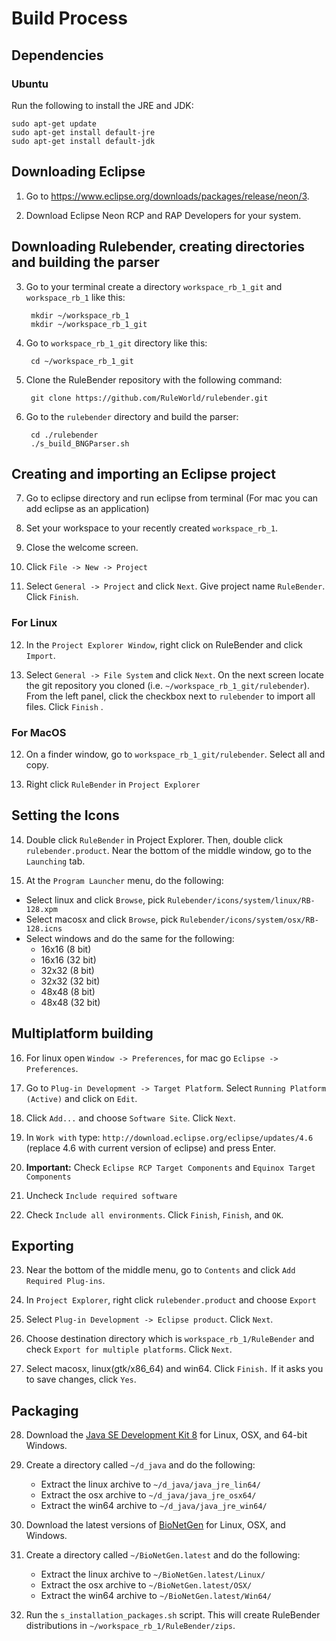 # Build Process #

## Dependencies

### Ubuntu

Run the following to install the JRE and JDK:

    sudo apt-get update
    sudo apt-get install default-jre
    sudo apt-get install default-jdk

## Downloading Eclipse ##

1. Go to https://www.eclipse.org/downloads/packages/release/neon/3.

2. Download Eclipse Neon RCP and RAP Developers for your system. 

## Downloading Rulebender, creating directories and building the parser ##

3. Go to your terminal create a directory `workspace_rb_1_git` and
   `workspace_rb_1` like this:

        mkdir ~/workspace_rb_1
        mkdir ~/workspace_rb_1_git

4. Go to `workspace_rb_1_git` directory like this:

        cd ~/workspace_rb_1_git

5. Clone the RuleBender repository with the following command:

        git clone https://github.com/RuleWorld/rulebender.git 

6. Go to the `rulebender` directory and build the parser: 

        cd ./rulebender
        ./s_build_BNGParser.sh 

## Creating and importing an Eclipse project ##

7. Go to eclipse directory and run eclipse from terminal (For mac you can add
   eclipse as an application)

8. Set your workspace to your recently created `workspace_rb_1`.

9. Close the welcome screen. 

10. Click `File -> New -> Project` 

11. Select `General -> Project` and click `Next`. Give project name
    `RuleBender`. Click `Finish`.

### For Linux ###

12. In the `Project Explorer Window`, right click on RuleBender and click
    `Import`. 

13. Select `General -> File System` and click `Next`. On the next screen locate
    the git repository you cloned (i.e. `~/workspace_rb_1_git/rulebender`).
    From the left panel, click the checkbox next to `rulebender` to import all
    files. Click `Finish` . 

### For MacOS ###

12. On a finder window, go to `workspace_rb_1_git/rulebender`. Select all and
    copy. 

13. Right click `RuleBender` in `Project Explorer`

## Setting the Icons

14. Double click `RuleBender` in Project Explorer. Then, double click
    `rulebender.product`. Near the bottom of the middle window, go to the
    `Launching` tab. 

15. At the `Program Launcher` menu, do the following:

  - Select linux and click `Browse`, pick `Rulebender/icons/system/linux/RB-128.xpm`
  - Select macosx and click `Browse`, pick `Rulebender/icons/system/osx/RB-128.icns`
  - Select windows and do the same for the following:
    - 16x16  (8 bit)
    - 16x16  (32 bit)
    - 32x32  (8 bit)
    - 32x32  (32 bit)
    - 48x48  (8 bit)
    - 48x48  (32 bit)

## Multiplatform building ##

16. For linux open `Window -> Preferences`, for mac go `Eclipse ->
    Preferences`. 

17. Go to `Plug-in Development -> Target Platform`. Select `Running Platform
    (Active)` and click on `Edit`. 

18. Click `Add...` and choose `Software Site`. Click `Next`. 

19. In `Work with` type: `http://download.eclipse.org/eclipse/updates/4.6`
    (replace 4.6 with current version of eclipse) and press Enter. 

20. **Important:** Check `Eclipse RCP Target Components` and `Equinox Target
    Components`

21. Uncheck `Include required software`

22. Check `Include all environments`. Click `Finish`, `Finish`, and `OK`. 

## Exporting ##

23. Near the bottom of the middle menu, go to `Contents` and click `Add
    Required Plug-ins`. 

24. In `Project Explorer`, right click `rulebender.product` and choose `Export` 

25. Select `Plug-in Development -> Eclipse product`. Click `Next`. 

26. Choose destination directory which is `workspace_rb_1/RuleBender` and check
    `Export for multiple platforms`. Click `Next`. 

27. Select macosx, linux(gtk/x86_64) and win64. Click `Finish.` If it asks you
    to save changes, click `Yes`.  

## Packaging ##

28. Download the [Java SE Development Kit 8](http://www.oracle.com/technetwork/java/javase/downloads/jdk8-downloads-2133151.html)
    for Linux, OSX, and 64-bit Windows.

29. Create a directory called `~/d_java` and do the following:

    - Extract the linux archive to `~/d_java/java_jre_lin64/`
    - Extract the osx archive to `~/d_java/java_jre_osx64/`
    - Extract the win64 archive to `~/d_java/java_jre_win64/`

30. Download the latest versions of
    [BioNetGen](https://bintray.com/jczech/bionetgen/bionetgen#files) for
    Linux, OSX, and Windows.

31. Create a directory called `~/BioNetGen.latest` and do the following:

    - Extract the linux archive to `~/BioNetGen.latest/Linux/`
    - Extract the osx archive to `~/BioNetGen.latest/OSX/`
    - Extract the win64 archive to `~/BioNetGen.latest/Win64/`

31. Run the `s_installation_packages.sh` script. This will create RuleBender
    distributions in `~/workspace_rb_1/RuleBender/zips`.
